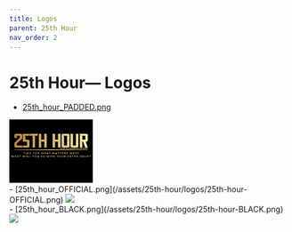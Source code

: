 ```yaml
---
title: Logos
parent: 25th Hour
nav_order: 2
---
```


# 25th Hour— Logos

- [25th_hour_PADDED.png](/assets/25th-hour/logos/25th-hour-PADDED.png)
<img style="height: auto; width:150px;" src="/assets/25th-hour/logos/25th-hour-PADDED.png" />
<br />
- [25th_hour_OFFICIAL.png](/assets/25th-hour/logos/25th-hour-OFFICIAL.png)
<img style="height: auto; width:150px;" src="/assets/et-al-solutions-llc/logos/25th-hour-OFFICIAL.png" />
<br />
- [25th_hour_BLACK.png](/assets/25th-hour/logos/25th-hour-BLACK.png)
<img style="height: auto; width:150px;" src="/assets/et-al-solutions-llc/logos/25th-hour-BLACK.png" />
<br />
